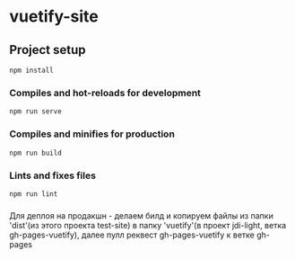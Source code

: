 # vuetify-site

## Project setup
```
npm install
```

### Compiles and hot-reloads for development
```
npm run serve
```

### Compiles and minifies for production
```
npm run build
```

### Lints and fixes files
```
npm run lint
```

### 
Для деплоя на продакшн - делаем билд и копируем файлы из папки 'dist'(из этого проекта test-site) в папку 'vuetify'(в проект jdi-light, ветка gh-pages-vuetify), далее пулл реквест gh-pages-vuetify к ветке gh-pages
